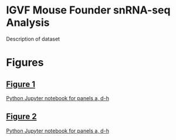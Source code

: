 # IGVF Mouse Founder snRNA-seq Analysis

Description of dataset

# Figures
## [Figure 1](https://github.com/erebboah/8cube_paper/blob/main/fig1/Fig1_8cube_01-28-25.pdf)
[Python Jupyter notebook for panels a, d-h](https://github.com/erebboah/8cube_paper/blob/main/notebooks/Fig1.ipynb)

## [Figure 2](https://github.com/erebboah/8cube_paper/blob/main/fig2/Fig2_8cube_01-29-25.pdf)
[Python Jupyter notebook for panels a, d-h](https://github.com/erebboah/8cube_paper/blob/main/notebooks/Fig2.ipynb)
